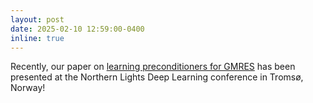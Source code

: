 ```yaml
---
layout: post
date: 2025-02-10 12:59:00-0400
inline: true
---
```


Recently, our paper on [learning preconditioners for GMRES](http://arxiv.org/abs/2409.08262) has been presented at the Northern Lights Deep Learning conference in Tromsø, Norway!
